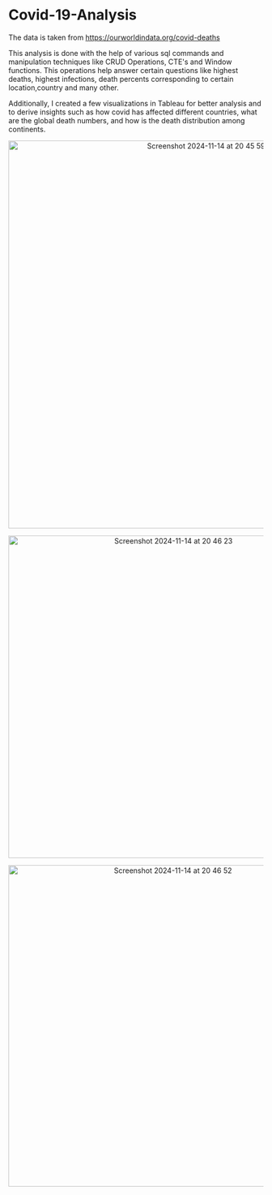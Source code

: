 # Covid-19-Analysis

The data is taken from https://ourworldindata.org/covid-deaths

This analysis is done with the help of various sql commands and manipulation techniques like CRUD Operations, CTE's and Window functions. This operations help answer certain questions like highest deaths, highest infections, death percents corresponding to certain location,country and many other.

Additionally, I created a few visualizations in Tableau for better analysis and to derive insights such as how covid has affected different countries, what are the global death numbers, and how is the death distribution among continents.


<p align = 'center'> <img width="765" alt="Screenshot 2024-11-14 at 20 45 59" src="https://github.com/user-attachments/assets/c260887d-4721-4256-a8c3-83738868fa01"> </p>

<p align = 'center'> <img width="636" alt="Screenshot 2024-11-14 at 20 46 23" src="https://github.com/user-attachments/assets/f19579fd-4fb7-4385-b7b6-aca8c6b5b6e5"> </p>

<p align = 'center'> <img width="634" alt="Screenshot 2024-11-14 at 20 46 52" src="https://github.com/user-attachments/assets/16de8857-1e76-4933-b01f-89c64d04e144"> </p>
